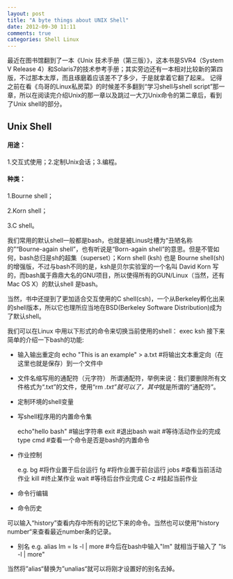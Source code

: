 ```yaml
---
layout: post
title: "A byte things about UNIX Shell"
date: 2012-09-30 11:11
comments: true
categories: Shell Linux
---
```


最近在图书馆翻到了一本《Unix 技术手册（第三版）》，这本书是SVR4（System V Release 4）和Solaris7的技术参考手册；其实旁边还有一本相对比较新的第四版，不过那本太厚，而且琢磨着应该差不了多少，于是就拿着它翻了起来。
记得之前在看《鸟哥的Linux私房菜》的时候差不多翻到“学习shell与shell script”那一章，所以在阅读完介绍Unix的那一章以及跳过一大刀Unix命令的第二章后，看到了Unix shell的部分。

## Unix Shell
#### 用途：
1.交互式使用；2.定制Unix会话；3.编程。
#### 种类：
1.Bourne shell；

2.Korn shell；

3.C shell。

我们常用的默认shell一般都是bash，也就是被Linus吐槽为“丑陋名称的”“Bourne-again shell”，也有听说是“Born-again shell”的意思。但是不管如何，bash总归是sh的超集（superset）；Korn shell (ksh) 也是 Bourne shell(sh)的增强版，不过与bash不同的是，ksh是贝尔实验室的一个名叫 David Korn 写的，而bash属于鼎鼎大名的GNU项目，所以使得所有的GUN/Linux（当然，还有Mac OS X）的默认shell 是bash。

当然，书中还提到了更加适合交互使用的C shell(csh)，一个从Berkeley孵化出来的shell版本，所以它也理所应当地在BSD(Berkeley Software Distribution)成为了默认shell。

我们可以在Linux 中用以下形式的命令来切换当前使用的shell：
	exec ksh
接下来简单的介绍一下bash的功能:

* 输入输出重定向
  	echo "This is an example" > a.txt
  	#将输出文本重定向（在这里也就是保存）到一个文件中

* 文件名缩写用的通配符（元字符）
所谓通配符，举例来说：我们要删除所有文件格式为“.txt”的文件，使用“rm *.txt”就可以了，其中*就是所谓的“通配符”。

* 定制环境的shell变量

* 写shell程序用的内置命令集

	
  	echo"hello bash"
  	#输出字符串
  	exit
  	#退出bash
  	wait
 	#等待活动作业的完成
	type cmd
	#查看一个命令是否是bash的内置命令

* 作业控制

	e.g.
 	bg
	#将作业置于后台运行
  	fg
	#将作业置于前台运行
  	jobs
  	#查看当前活动作业
  	kill
  	#终止某作业
  	wait
  	#等待后台作业完成
  	C-z
  	#挂起当前作业

* 命令行编辑

* 命令历史

可以输入“history”查看内存中所有的记忆下来的命令。当然也可以使用"history number“来查看最近number条的记录。

* 别名
	e.g.
  	alias lm = ls -l | more
  	#今后在bash中输入"lm" 就相当于输入了 "ls -l | more"

当然将”alias“替换为”unalias“就可以将刚才设置好的别名去掉。
